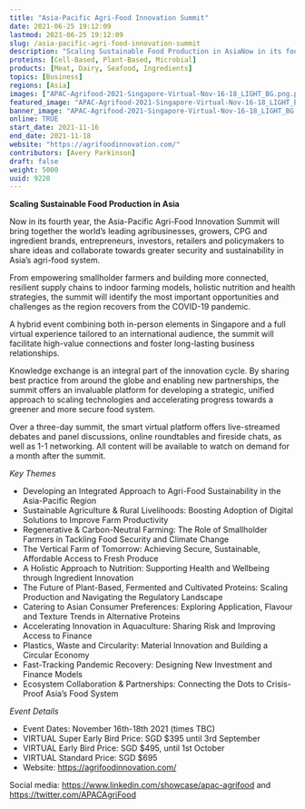 ```yaml
---
title: "Asia-Pacific Agri-Food Innovation Summit"
date: 2021-06-25 19:12:09
lastmod: 2021-06-25 19:12:09
slug: /asia-pacific-agri-food-innovation-summit
description: "Scaling Sustainable Food Production in AsiaNow in its fourth year, the Asia-Pacific Agri-Food Innovation Summit will bring together the world’s leading agribusinesses, growers, CPG and ingredient brands, entrepreneurs, investors, retailers and policymakers to share ideas and collaborate towards greater security and sustainability in Asia’s agri-food system."
proteins: [Cell-Based, Plant-Based, Microbial]
products: [Meat, Dairy, Seafood, Ingredients]
topics: [Business]
regions: [Asia]
images: ["APAC-Agrifood-2021-Singapore-Virtual-Nov-16-18_LIGHT_BG.png.pagespeed.ce_.X4o2sYAuBL.png","APAC-Agrifood-2021-Singapore-Virtual-Nov-16-18_LIGHT_BG.png.pagespeed.ce_.X4o2sYAuBL.png"]
featured_image: "APAC-Agrifood-2021-Singapore-Virtual-Nov-16-18_LIGHT_BG.png.pagespeed.ce_.X4o2sYAuBL.png"
banner_image: "APAC-Agrifood-2021-Singapore-Virtual-Nov-16-18_LIGHT_BG.png.pagespeed.ce_.X4o2sYAuBL.png"
online: TRUE
start_date: 2021-11-16
end_date: 2021-11-18
website: "https://agrifoodinnovation.com/"
contributors: [Avery Parkinson]
draft: false
weight: 5000
uuid: 9220
---
```

<p><strong>Scaling Sustainable Food Production in Asia</strong></p>
<p>Now in its fourth year, the Asia-Pacific Agri-Food Innovation Summit will bring together the world’s leading agribusinesses, growers, CPG and ingredient brands, entrepreneurs, investors, retailers and policymakers to share ideas and collaborate towards greater security and sustainability in Asia’s agri-food system.</p>
<p>From empowering smallholder farmers and building more connected, resilient supply chains to indoor farming models, holistic nutrition and health strategies, the summit will identify the most important opportunities and challenges as the region recovers from the COVID-19 pandemic.</p>
<p>A hybrid event combining both in-person elements in Singapore and a full virtual experience tailored to an international audience, the summit will facilitate high-value connections and foster long-lasting business relationships.</p>
<p>Knowledge exchange is an integral part of the innovation cycle. By sharing best practice from around the globe and enabling new partnerships, the summit offers an invaluable platform for developing a strategic, unified approach to scaling technologies and accelerating progress towards a greener and more secure food system.</p>
<p>Over a three-day summit, the smart virtual platform offers live-streamed debates and panel discussions, online roundtables and fireside chats, as well as 1-1 networking. All content will be available to watch on demand for a month after the summit.</p>
<p><em>Key Themes</em></p>
<ul>
<li>Developing an Integrated Approach to Agri-Food Sustainability in the Asia-Pacific Region</li>
<li>Sustainable Agriculture & Rural Livelihoods: Boosting Adoption of Digital Solutions to Improve Farm Productivity</li>
<li>Regenerative & Carbon-Neutral Farming: The Role of Smallholder Farmers in Tackling Food Security and Climate Change</li>
<li>The Vertical Farm of Tomorrow: Achieving Secure, Sustainable, Affordable Access to Fresh Produce</li>
<li>A Holistic Approach to Nutrition: Supporting Health and Wellbeing through Ingredient Innovation</li>
<li>The Future of Plant-Based, Fermented and Cultivated Proteins: Scaling Production and Navigating the Regulatory Landscape</li>
<li>Catering to Asian Consumer Preferences: Exploring Application, Flavour and Texture Trends in Alternative Proteins</li>
<li>Accelerating Innovation in Aquaculture: Sharing Risk and Improving Access to Finance</li>
<li>Plastics, Waste and Circularity: Material Innovation and Building a Circular Economy</li>
<li>Fast-Tracking Pandemic Recovery: Designing New Investment and Finance Models</li>
<li>Ecosystem Collaboration & Partnerships: Connecting the Dots to Crisis-Proof Asia’s Food System</li>
</ul>
<p><em>Event Details</em></p>
<ul>
<li>Event Dates: November 16th-18th 2021 (times TBC)</li>
<li>VIRTUAL Super Early Bird Price: SGD $395 until 3rd September</li>
<li>VIRTUAL Early Bird Price: SGD $495, until 1st October</li>
<li>VIRTUAL Standard Price: SGD $695</li>
<li>Website: <a href="https://agrifoodinnovation.com/">https://agrifoodinnovation.com/</a></li>
</ul>
<p>Social media: <a href="https://www.linkedin.com/showcase/apac-agrifood">https://www.linkedin.com/showcase/apac-agrifood</a> and <a href="https://twitter.com/APACAgriFood">https://twitter.com/APACAgriFood</a></p>
